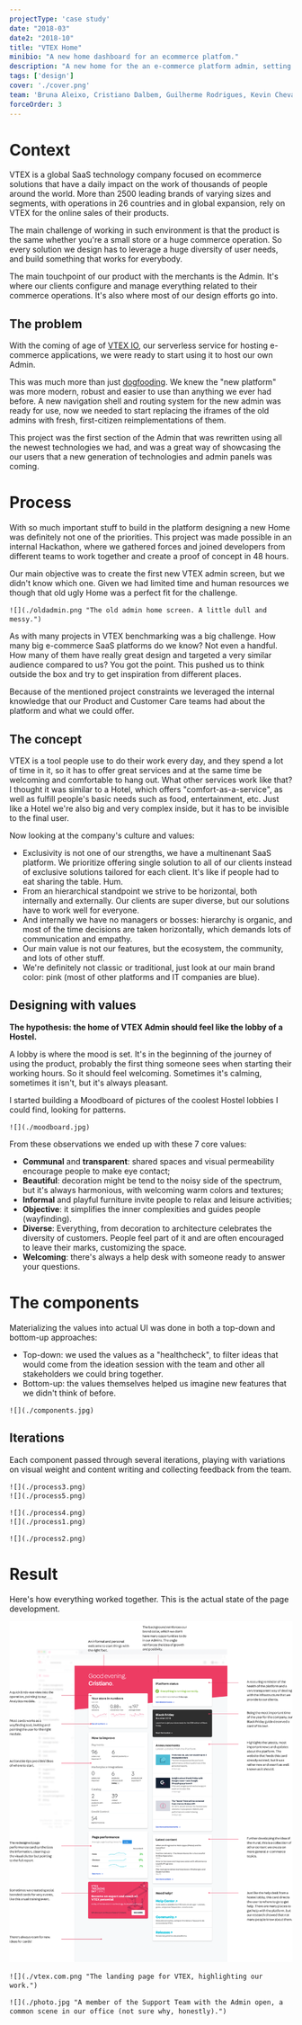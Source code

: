 ```yaml
---
projectType: 'case study'
date: "2018-03"
date2: "2018-10"
title: "VTEX Home"
minibio: "A new home dashboard for an ecommerce platfom."
description: "A new home for the an e-commerce platform admin, setting the ground for a new generation of Admin UIs."
tags: ['design']
cover: './cover.png' 
team: 'Bruna Aleixo, Cristiano Dalbem, Guilherme Rodrigues, Kevin Chevalier'
forceOrder: 3
---
```

  

# Context
VTEX is a global SaaS technology company focused on ecommerce solutions that have a daily impact on the work of thousands of people around the world. More than 2500 leading brands of varying sizes and segments, with operations in 26 countries and in global expansion, rely on VTEX for the online sales of their products.

The main challenge of working in such environment is that the product is the same whether you're a small store or a huge commerce operation. So every solution we design has to leverage a huge diversity of user needs, and build something that works for everybody.
 
The main touchpoint of our product with the merchants is the Admin. It's where our clients configure and manage everything related to their commerce operations. It's also where most of our design efforts go into.

 
## The problem 
With the coming of age of [VTEX IO](https://vtex.io/), our serverless service for hosting e-commerce applications, we were ready to start using it to host our own Admin. 

This was much more than just [dogfooding](https://en.wikipedia.org/wiki/Eating_your_own_dog_food). We knew the "new platform" was more modern, robust and easier to use than anything we ever had before. A new navigation shell and routing system for the new admin was ready for use, now we needed to start replacing the iframes of the old admins with fresh, first-citizen reimplementations of them.

This project was the first section of the Admin that was rewritten using all the newest technologies we had, and was a great way of showcasing the our users that a new generation of technologies and admin panels was coming.
 

# Process 

With so much important stuff to build in the platform designing a new Home was definitely not one of the priorities. This project was made possible in an internal Hackathon, where we gathered forces and joined developers from different teams to work together and create a proof of concept in 48 hours.

Our main objective was to create the first new VTEX admin screen, but we didn't know which one. Given we had limited time and human resources we though that old ugly Home was a perfect fit for the challenge.

```grid|1 
![](./oldadmin.png "The old admin home screen. A little dull and messy.") 
```

As with many projects in VTEX benchmarking was a big challenge. How many big e-commerce SaaS platforms do we know? Not even a handful. How many of them have really great design and targeted a very similar audience compared to us? You got the point. This pushed us to think outside the box and try to get inspiration from different places.

Because of the mentioned project constraints we leveraged the internal knowledge that our Product and Customer Care teams had about the platform and what we could offer. 


## The concept

VTEX is a tool people use to do their work every day, and they spend a lot of time in it, so it has to offer great services and at the same time be welcoming and comfortable to hang out. What other services work like that? I thought it was similar to a Hotel, which offers "comfort-as-a-service", as well as fulfill people's basic needs such as food, entertainment, etc. Just like a Hotel we're also big and very complex inside, but it has to be invisible to the final user.

Now looking at the company's culture and values:

* Exclusivity is not one of our strengths, we have a multinenant SaaS platform. We prioritize offering single solution to all of our clients instead of exclusive solutions tailored for each client. It's like if people had to eat sharing the table. Hum.
* From an hierarchical standpoint we strive to be horizontal, both internally and externally. Our clients are super diverse, but our solutions have to work well for everyone.
* And internally we have no managers or bosses: hierarchy is organic, and most of the time decisions are taken horizontally, which demands lots of communication and empathy.
* Our main value is not our features, but the ecosystem, the community, and lots of other stuff.
* We're definitely not classic or traditional, just look at our main brand color: pink (most of other platforms and IT companies are blue).


## Designing with values

**The hypothesis: the home of VTEX Admin should feel like the lobby of a Hostel.**

A lobby is where the mood is set. It's in the beginning of the journey of using the product, probably the first thing someone sees when starting their working hours. So it should feel welcoming. Sometimes it's calming, sometimes it isn't, but it's always pleasant.

I started building a Moodboard of pictures of the coolest Hostel lobbies I could find, looking for patterns.

```grid|1
![](./moodboard.jpg) 
```  

From these observations we ended up with these 7 core values:

* **Communal** and **transparent**: shared spaces and visual permeability encourage people to make eye contact;
* **Beautiful**: decoration might be tend to the noisy side of the spectrum, but it's always harmonious, with welcoming warm colors and textures;
* **Informal** and playful furniture invite people to relax and leisure activities;
* **Objective**: it simplifies the inner complexities and guides people (wayfinding).
* **Diverse**: Everything, from decoration to architecture celebrates the diversity of customers. People feel part of it and are often encouraged to leave their marks, customizing the space.
* **Welcoming**: there's always a help desk with someone ready to answer your questions.

<!-- ```grid|1
![](./values.jpg) 
```  -->


# The components

Materializing the values into actual UI was done in both a top-down and bottom-up approaches:

* Top-down: we used the values as a "healthcheck", to filter ideas that would come from the ideation session with the team and other all stakeholders we could bring together.
* Bottom-up: the values themselves helped us imagine new features that we didn't think of before.
  
```grid|1
![](./components.jpg)
```

## Iterations

Each component passed through several iterations, playing with variations on visual weight and content writing and collecting feedback from the team.

```grid|2
![](./process3.png) 
![](./process5.png) 
```

```grid|2
![](./process4.png)  
![](./process1.png) 
```

```grid|1
![](./process2.png) 
```


# Result
 
Here's how everything worked together. This is the actual state of the page development.

<jumbo>
    <img src="./breakdown.png"/>
</jumbo>

```grid|1
![](./vtex.com.png "The landing page for VTEX, highlighting our work.")
```

```grid|1
![](./photo.jpg "A member of the Support Team with the Admin open, a common scene in our office (not sure why, honestly).")
```

<!-- ## Before

```grid|1
![](./before.png)
```

## After
 
```grid|1
![](./after.png)
```   -->


<!-- ## Further work

* Usar uma analogia melhor (usar analogia de uma loja de verdade?)
* Pesquisa: entrevistar usuários da VTEX, o que eles esperam da Home.
* Desenvolver novos cards -->